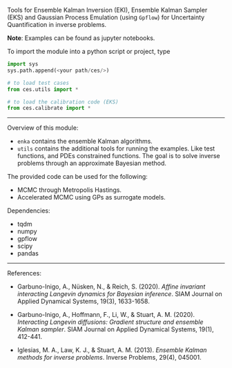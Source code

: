 Tools for Ensemble Kalman Inversion (EKI), Ensemble Kalman Sampler (EKS) and
Gaussian Process Emulation (using `Gpflow`) for Uncertainty Quantification in 
inverse problems.

**Note**: Examples can be found as jupyter notebooks.

To import the module into a python script or project, type

```python
import sys
sys.path.append(<your path/ces/>)

# to load test cases 
from ces.utils import *

# to load the calibration code (EKS)
from ces.calibrate import *
```
---

Overview of this module:
- `enka` contains the ensemble Kalman algorithms.
- `utils` contains the additional tools for running the examples. Like test functions,
and PDEs constrained functions. The goal is to solve inverse problems through an approximate Bayesian method.  

The provided code can be used for the following:
- MCMC through Metropolis Hastings. 
- Accelerated MCMC using GPs as surrogate models.

Dependencies:
- tqdm
- numpy
- gpflow
- scipy
- pandas

---

References:

- Garbuno-Inigo, A., Nüsken, N., & Reich, S. (2020). _Affine invariant interacting Langevin dynamics for Bayesian inference_. SIAM Journal on Applied Dynamical Systems, 19(3), 1633-1658.

- Garbuno-Inigo, A., Hoffmann, F., Li, W., & Stuart, A. M. (2020). _Interacting Langevin diffusions: Gradient structure and ensemble Kalman sampler_. SIAM Journal on Applied Dynamical Systems, 19(1), 412-441.

- Iglesias, M. A., Law, K. J., & Stuart, A. M. (2013). _Ensemble Kalman methods for inverse problems_. Inverse Problems, 29(4), 045001.
